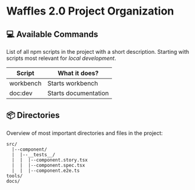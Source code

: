 # Waffles 2.0 Project Organization

## 💻 Available Commands

List of all npm scripts in the project with a short description. Starting with scripts most relevant for _local development_.

| Script    | What it does?        |
| --------- | -------------------- |
| workbench | Starts workbench     |
| doc:dev   | Starts documentation |

## 📦 Directories

Overview of most important directories and files in the project:

```
src/
  |--component/
  |  |--__tests__/
  |  |  |--component.story.tsx
  |  |  |--component.spec.tsx
  |  |  |--component.e2e.ts
tools/
docs/
```
